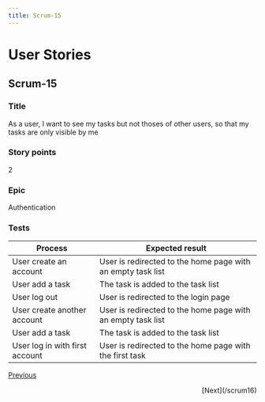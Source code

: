 ```yaml
---
title: Scrum-15
---
```


# User Stories

## Scrum-15

### Title

As a user, I want to see my tasks but not thoses of other users, so that my tasks are only visible by me

### Story points

2

### Epic

Authentication

### Tests

| Process                        | Expected result                                             |
| ------------------------------ | ----------------------------------------------------------- |
| User create an account         | User is redirected to the home page with an empty task list |
| User add a task                | The task is added to the task list                          |
| User log out                   | User is redirected to the login page                        |
| User create another account    | User is redirected to the home page with an empty task list |
| User add a task                | The task is added to the task list                          |
| User log in with first account | User is redirected to the home page with the first task     |

[Previous](/scrum14)

<p align="right">
    [Next](/scrum16)
</p>
